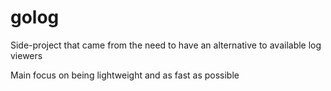 # golog

Side-project that came from the need to have an alternative to available log viewers

Main focus on being lightweight and as fast as possible
